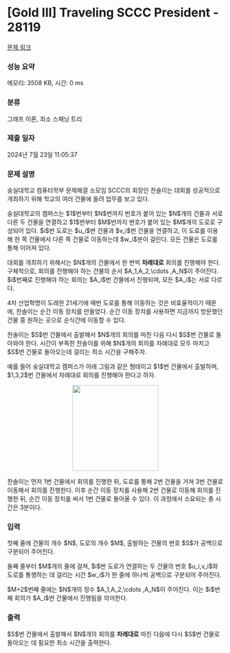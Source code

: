 # [Gold III] Traveling SCCC President - 28119 

[문제 링크](https://www.acmicpc.net/problem/28119) 

### 성능 요약

메모리: 3508 KB, 시간: 0 ms

### 분류

그래프 이론, 최소 스패닝 트리

### 제출 일자

2024년 7월 23일 11:05:37

### 문제 설명

<p>숭실대학교 컴퓨터학부 문제해결 소모임 SCCC의 회장인 찬솔이는 대회를 성공적으로 개최하기 위해 학교의 여러 건물에 들려 업무를 보고 있다.</p>

<p>숭실대학교의 캠퍼스는 $1$번부터 $N$번까지 번호가 붙어 있는 $N$개의 건물과 서로 다른 두 건물을 연결하고 $1$번부터 $M$번까지 번호가 붙어 있는 $M$개의 도로로 구성되어 있다. $i$번 도로는 $u_i$번 건물과 $v_i$번 건물을 연결하고, 이 도로를 이용해 한 쪽 건물에서 다른 쪽 건물로 이동하는데 $w_i$분이 걸린다. 모든 건물은 도로를 통해 이어져 있다.</p>

<p>대회를 개최하기 위해서는 $N$개의 건물에서 한 번씩 <strong>차례대로</strong> 회의를 진행해야 한다. 구체적으로, 회의를 진행해야 하는 건물의 순서 $A_1,A_2,\cdots ,A_N$이 주어진다. $i$번째로 진행해야 하는 회의는 $A_i$번 건물에서 진행되며, 모든 $A_i$는 서로 다르다.</p>

<p>4차 산업혁명이 도래한 21세기에 매번 도로를 통해 이동하는 것은 비효율적이기 때문에, 찬솔이는 순간 이동 장치를 만들었다. 순간 이동 장치를 사용하면 지금까지 방문했던 건물 중 원하는 곳으로 순식간에 이동할 수 있다.</p>

<p>찬솔이는 $S$번 건물에서 출발해서 $N$개의 회의를 마친 다음 다시 $S$번 건물로 돌아와야 한다. 시간이 부족한 찬솔이를 위해 $N$개의 회의를 차례대로 모두 마치고 $S$번 건물로 돌아오는데 걸리는 최소 시간을 구해주자.</p>

<p>예를 들어 숭실대학교 캠퍼스가 아래 그림과 같은 형태이고 $1$번 건물에서 출발하며, $1,3,2$번 건물에서 차례대로 회의를 진행해야 한다고 하자.</p>

<p style="text-align: center;"><img alt="" src="https://upload.acmicpc.net/0bcc5e99-997e-4ac6-a764-29d163184864/-/preview/" style="width: 200px; height: 200px;"></p>

<p>찬솔이는 먼저 1번 건물에서 회의를 진행한 뒤, 도로를 통해 2번 건물을 거쳐 3번 건물로 이동해서 회의를 진행한다. 이후 순간 이동 장치를 사용해 2번 건물로 이동해 회의를 진행한 뒤, 순간 이동 장치를 써서 1번 건물로 돌아올 수 있다. 이 과정에서 소요되는 총 시간은 3분이다.</p>

### 입력 

 <p>첫째 줄에 건물의 개수 $N$, 도로의 개수 $M$, 출발하는 건물의 번호 $S$가 공백으로 구분되어 주어진다.</p>

<p>둘째 줄부터 $M$개의 줄에 걸쳐, $i$번 도로가 연결하는 두 건물의 번호 $u_i,v_i$와 도로를 통행하는 데 걸리는 시간 $w_i$가 한 줄에 하나씩 공백으로 구분되어 주어진다.</p>

<p>$M+2$번째 줄에는 $N$개의 정수 $A_1,A_2,\cdots ,A_N$이 주어진다. 이는 $i$번째 회의가 $A_i$번 건물에서 진행됨을 의미한다.</p>

### 출력 

 <p>$S$번 건물에서 출발해서 $N$개의 회의를 <strong>차례대로</strong> 마친 다음에 다시 $S$번 건물로 돌아오는 데 필요한 최소 시간을 출력한다.</p>

